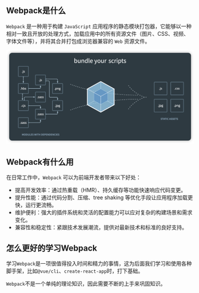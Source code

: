 ## Webpack是什么

`Webpack` 是一种用于构建 `JavaScript` 应用程序的静态模块打包器，它能够以一种相对一致且开放的处理方式，加载应用中的所有资源文件（图片、CSS、视频、字体文件等），并将其合并打包成浏览器兼容的 `Web` 资源文件。

![Webpack官网依赖转换图](../../../docs/image/前端构建工具/Webpack5学习/01.png)

## Webpack有什么用

在日常工作中，`Webpack` 可以为前端开发者带来以下好处：

- 提高开发效率：通过热重载（HMR）、持久缓存等功能快速响应代码变更。
- 提升性能：通过代码分割、压缩、tree shaking 等优化手段让应用程序加载更快，运行更流畅。
- 维护便利：强大的插件系统和灵活的配置能力可以应对复杂的构建场景和需求变化。
- 兼容性和稳定性：紧跟技术发展潮流，提供对最新技术和标准的良好支持。

## 怎么更好的学习Webpack

学习`Webpack`是一项很值得投入时间和精力的事情，这为后面我们学习和使用各种脚手架，比如`@vue/cli`、`create-react-app`时，打下基础。

`Webpack`不是一个单纯的理论知识，因此需要不断的上手来巩固知识。